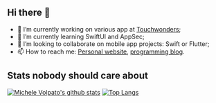 ## Hi there 👋

- 🔭 I’m currently working on various app at [Touchwonders](https://touchwonders.com);
- 🌱 I’m currently learning SwiftUI and AppSec;
- 👯 I’m looking to collaborate on mobile app projects: Swift or Flutter;
- 📫 How to reach me: [Personal website](https://volpato.nl), [programming blog](https://ishouldgotosleep.com).

<!--
**mvolpato/mvolpato** is a ✨ _special_ ✨ repository because its `README.md` (this file) appears on your GitHub profile.

Here are some ideas to get you started:

- 🔭 I’m currently working on ...
- 🌱 I’m currently learning ...
- 👯 I’m looking to collaborate on ...
- 🤔 I’m looking for help with ...
- 💬 Ask me about ...
- 📫 How to reach me: ...
- 😄 Pronouns: ...
- ⚡ Fun fact: ...
-->

<!-- BLOG-POST-LIST:START -->
<!-- BLOG-POST-LIST:END -->

## Stats nobody should care about

[![Michele Volpato's github stats](https://github-readme-stats.vercel.app/api?username=mvolpato&show_icons=true)](https://github.com/anuraghazra/github-readme-stats)
[![Top Langs](https://github-readme-stats.vercel.app/api/top-langs/?username=mvolpato&layout=compact)](https://github.com/anuraghazra/github-readme-stats)